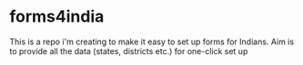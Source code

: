 # forms4india
This is a repo i'm creating to make it easy to set up forms for Indians. Aim is to provide all the data (states, districts etc.) for one-click set up
